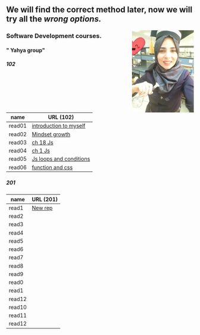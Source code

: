 
## We will find the correct method later, now we will try all the ***wrong options.***  

<img align="right" width="33%" src="11.jpg"> 

### Software Development courses.          
####  " Yahya group"

##### 102
| name   | URL (102)                        |                    
|--------|----------------------------------|
| read01 | [introduction to myself](1.md)   |
| read02 | [Mindset growth](22.md)          |
| read03 | [ch 18 Js](3.md)                 |
| read04 | [ch 1 Js](4.md)                  |
| read05 | [Js loops and conditions](55.md) |
| read06 | [function and css](06read.md)    |


##### 201 
| name   | URL (201)      |
|--------|----------------|
| read1  | [New rep](.md) |
| read2  | [](.md)        |
| read3  | [](.md)        |
| read4  | [](.md)        |
| read5  | [](.md)        |
| read6  | [](.md)        |
| read7  | [](.md)        |
| read8  | [](.md)        |
| read9  | [](.md)        |
| read0  | [](.md)        |
| read1  | [](.md)        |
| read12 | [](.md)        |
| read10 | [](.md)        |
| read11 | [](.md)        |
| read12 | [](.md)        |



